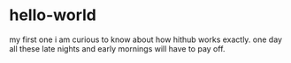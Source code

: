 # hello-world
my first one
i am curious to know about how hithub works exactly.
one day all these late nights and early mornings will have to pay off.
